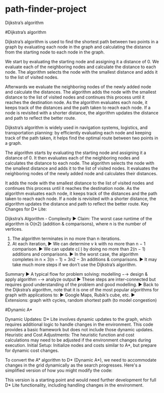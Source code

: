 # path-finder-project
Dijkstra’s algorithm


#Dijkstra’s algorithm

Dijkstra’s algorithm is used to find the shortest path between two points in a graph by evaluating each node in the graph and calculating the distance from the starting node to each node in the graph.

We start by evaluating the starting node and assigning it a distance of 0. We evaluate each of the neighboring nodes and calculate the distance to each node. The algorithm selects the node with the smallest distance and adds it to the list of visited nodes.

Afterwards we evaluate the neighboring nodes of the newly added node and calculate the distances. The algorithm adds the node with the smallest distance to the list of visited nodes and continues this process until it reaches the destination node. As the algorithm evaluates each node, it keeps track of the distances and the path taken to reach each node. If a node is revisited with a shorter distance, the algorithm updates the distance and path to reflect the better route.

Dijkstra’s algorithm is widely used in navigation systems, logistics, and transportation planning: by efficiently evaluating each node and keeping track of the path taken, it helps find the optimal route between two points in a graph.

The algorithm starts by evaluating the starting node and assigning it a distance of 0. It then evaluates each of the neighboring nodes and calculates the distance to each node. The algorithm selects the node with the smallest distance and adds it to the list of visited nodes. It evaluates the neighboring nodes of the newly added node and calculates their distances.

It adds the node with the smallest distance to the list of visited nodes and continues this process until it reaches the destination node. As the algorithm evaluates each node, it keeps track of the distances and the path taken to reach each node. If a node is revisited with a shorter distance, the algorithm updates the distance and path to reflect the better route. 
Key Changes for D* Lite:

Dijkstra’s Algorithm - Complexity
▶ Claim: The worst case runtime of the algorithm is O(n2)
(addition & comparisons), where n is the number of vertices.
1. The algorithm terminates in no more than n iterations.
2. At each iteration,
▶ We can determine v k with no more than n − 1 comparison.
▶ We can update c(·) by doing no more than 2(n − 1) additions
and comparisons.
▶ In the worst case, the algorithm completes in
n × 3(n − 1) = 3n2 − 3n additions & comparisons.
▶ It may take much more steps if we don’t use the Dijkstra’s
algorithm.

Summary
▶ A typical flow for problem solving:
modelling −→ design & apply algorithm −→ analyze output
▶ These steps are inter-connected but requires good
understanding of the problem and good modelling.
▶ Back to the Dijkstra’s algorithm, note that it is one of the
most popular algorithms for graph with applications to:
▶ Google Maps, Rubik’s cube, etc.
▶ Extensions: graph with cycles, random shortest path (to
model congestion)


#Dynamic A*

Dynamic Updates: D* Lite involves dynamic updates to the graph, which requires additional logic to handle changes in the environment. This code provides a basic framework but does not include those dynamic updates.
Heuristic and Cost Adjustments: The heuristic function and cost calculations may need to be adjusted if the environment changes during execution.
Initial Setup: Initialize nodes and costs similar to A*, but prepare for dynamic cost changes.

To convert the A* algorithm to D* (Dynamic A*), we need to accommodate changes in the grid dynamically as the search progresses. Here's a simplified version of how you might modify the code:

This version is a starting point and would need further development for full D* Lite functionality, including handling changes in the environment.
